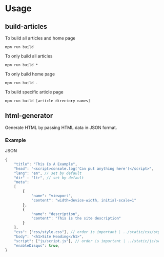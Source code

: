 # Usage

## build-articles

To build all articles and home page

    npm run build

To only build all articles

    npm run build *

To only build home page

    npm run build .

To build specific article page

    npm run build [article directory names]

## html-generator

Generate HTML by passing HTML data in JSON format.

### Example

JSON

```js
{
    "title": "This Is A Example",
    "head": "<script>console.log('Can put anything here')</script>",
    "lang": "en", // set by default
    "dir" : "ltr", // set by default
    "meta":
    [
        {
            "name": "viewport",
            "content": "width=device-width, initial-scale=1"
        },
        {
            "name": "description",
            "content": "This is the site description"
        }
    ],
    "css": ["css/style.css"], // order is important | ../static/css/style.js is always included
    "body": "<h1>Site Heading</h1>",
    "script": ["js/script.js"], // order is important | ../static/js/script.js is always included
    "enableDisqus": true,
}
```
